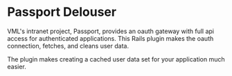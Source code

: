 # Passport Delouser

VML's intranet project, Passport, provides an oauth gateway with full api access for authenticated applications. This Rails plugin makes the oauth connection, fetches, and cleans user data.

The plugin makes creating a cached user data set for your application much easier.